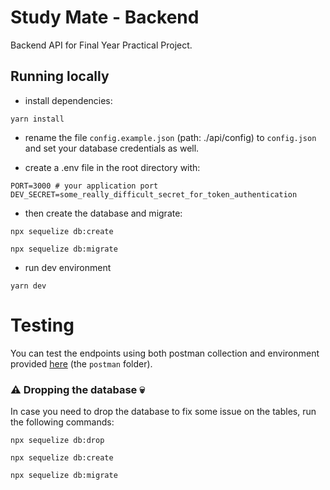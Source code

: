 # Study Mate - Backend

Backend API for Final Year Practical Project.

## Running locally

* install dependencies:

```shell
yarn install
```

* rename the file `config.example.json` (path: ./api/config) to
`config.json` and set your database credentials as well.

* create a .env file in the root directory with:

```shell
PORT=3000 # your application port
DEV_SECRET=some_really_difficult_secret_for_token_authentication
```

* then create the database and migrate:

```shell
npx sequelize db:create

npx sequelize db:migrate
```

* run dev environment

```shell
yarn dev
```

# Testing

You can test the endpoints using both postman collection and
environment provided [here](./postman/) (the `postman` folder).

### ⚠️ Dropping the database 💀

In case you need to drop the database to fix some issue on the tables,
run the following commands:

```shell
npx sequelize db:drop

npx sequelize db:create

npx sequelize db:migrate
```
